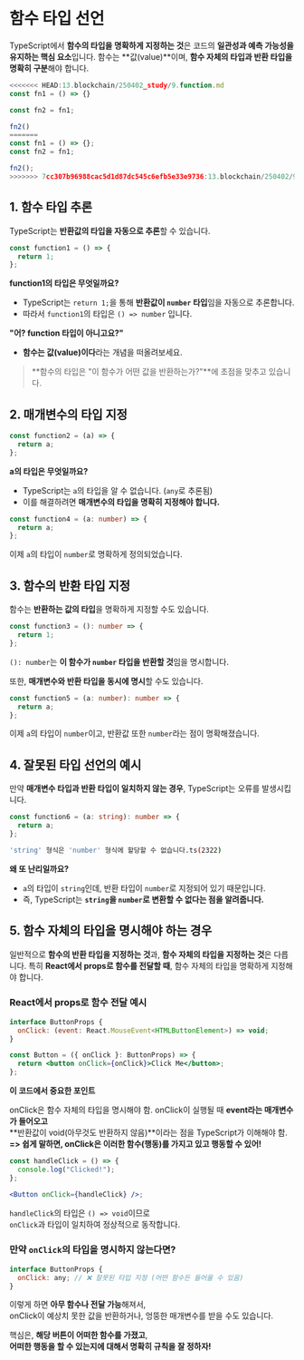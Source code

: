 # 함수 타입 선언

TypeScript에서 **함수의 타입을 명확하게 지정하는 것**은 코드의 **일관성과 예측 가능성을 유지하는 핵심 요소**입니다.
함수는 **값(value)**이며, **함수 자체의 타입과 반환 타입을 명확히 구분**해야 합니다.

```js
<<<<<<< HEAD:13.blockchain/250402_study/9.function.md
const fn1 = () => {}

const fn2 = fn1;

fn2()
=======
const fn1 = () => {};
const fn2 = fn1;

fn2();
>>>>>>> 7cc307b96988cac5d1d87dc545c6efb5e33e9736:13.blockchain/250402/9.function.md
```

## 1. 함수 타입 추론

TypeScript는 **반환값의 타입을 자동으로 추론**할 수 있습니다.

```ts
const function1 = () => {
  return 1;
};
```

**function1의 타입은 무엇일까요?**

- TypeScript는 `return 1;`을 통해 **반환값이 `number` 타입**임을 자동으로 추론합니다.
- 따라서 `function1`의 타입은 `() => number` 입니다.

**"어? function 타입이 아니고요?"**

- **함수는 값(value)이다**라는 개념을 떠올려보세요.

> **함수의 타입은 "이 함수가 어떤 값을 반환하는가?"**에 초점을 맞추고 있습니다.

## 2. 매개변수의 타입 지정

```ts
const function2 = (a) => {
  return a;
};
```

**a의 타입은 무엇일까요?**

- TypeScript는 `a`의 타입을 알 수 없습니다. (`any`로 추론됨)
- 이를 해결하려면 **매개변수의 타입을 명확히 지정해야 합니다.**

```ts
const function4 = (a: number) => {
  return a;
};
```

이제 `a`의 타입이 `number`로 명확하게 정의되었습니다.

## 3. 함수의 반환 타입 지정

함수는 **반환하는 값의 타입**을 명확하게 지정할 수도 있습니다.

```ts
const function3 = (): number => {
  return 1;
};
```

`(): number`는 **이 함수가 `number` 타입을 반환할 것**임을 명시합니다.

또한, **매개변수와 반환 타입을 동시에 명시**할 수도 있습니다.

```ts
const function5 = (a: number): number => {
  return a;
};
```

이제 `a`의 타입이 `number`이고, 반환값 또한 `number`라는 점이 명확해졌습니다.

## 4. 잘못된 타입 선언의 예시

만약 **매개변수 타입과 반환 타입이 일치하지 않는 경우**, TypeScript는 오류를 발생시킵니다.

```ts
const function6 = (a: string): number => {
  return a;
};

```

```sh
'string' 형식은 'number' 형식에 할당할 수 없습니다.ts(2322)
```

**왜 또 난리일까요?**

- `a`의 타입이 `string`인데, 반환 타입이 `number`로 지정되어 있기 때문입니다.
- 즉, TypeScript는 **`string`을 `number`로 변환할 수 없다는 점을 알려줍니다.**

## 5. 함수 자체의 타입을 명시해야 하는 경우

일반적으로 **함수의 반환 타입을 지정하는 것**과, **함수 자체의 타입을 지정하는 것**은 다릅니다.
특히 **React에서 props로 함수를 전달할 때**, 함수 자체의 타입을 명확하게 지정해야 합니다.

### React에서 props로 함수 전달 예시

```jsx
interface ButtonProps {
  onClick: (event: React.MouseEvent<HTMLButtonElement>) => void;
}

const Button = ({ onClick }: ButtonProps) => {
  return <button onClick={onClick}>Click Me</button>;
};
```

**이 코드에서 중요한 포인트**

onClick은 함수 자체의 타입을 명시해야 함.
onClick이 실행될 때 **event라는 매개변수가 들어오고**  
**반환값이 void(아무것도 반환하지 않음)**이라는 점을 TypeScript가 이해해야 함.
**=> 쉽게 말하면, onClick은 이러한 함수(행동)를 가지고 있고 행동할 수 있어!**

```jsx
const handleClick = () => {
  console.log("Clicked!");
};

<Button onClick={handleClick} />;
```

`handleClick`의 타입은 `() => void`이므로  
`onClick`과 타입이 일치하여 정상적으로 동작합니다.

### 만약 `onClick`의 타입을 명시하지 않는다면?

```jsx
interface ButtonProps {
  onClick: any; // ❌ 잘못된 타입 지정 (어떤 함수든 들어올 수 있음)
}
```

이렇게 하면 **아무 함수나 전달 가능**해져서,  
onClick이 예상치 못한 값을 반환하거나, 엉뚱한 매개변수를 받을 수도 있습니다.

핵심은, **해당 버튼이 어떠한 함수를 가졌고**,  
**어떠한 행동을 할 수 있는지에 대해서 명확히 규칙을 잘 정하자!**
